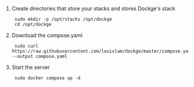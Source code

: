 1. Create directories that store your stacks and stores Dockge's stack

        sudo mkdir -p /opt/stacks /opt/dockge
        cd /opt/dockge

2. Download the compose.yaml

        sudo curl https://raw.githubusercontent.com/louislam/dockge/master/compose.yaml --output compose.yaml

3. Start the server

        sudo docker compose up -d

